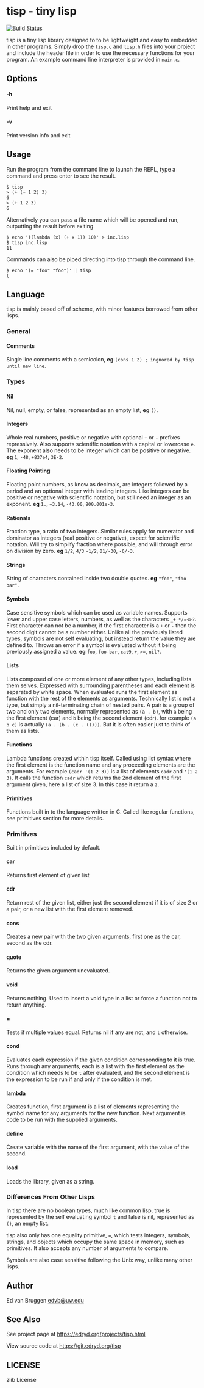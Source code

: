 # tisp \- tiny lisp

[![Build Status](https://travis-ci.org/edvb/tisp.svg)](https://travis-ci.org/edvb/tisp)

tisp is a tiny lisp library designed to to be lightweight and easy to embedded
in other programs. Simply drop the `tisp.c` and `tisp.h` files into your
project and include the header file in order to use the necessary functions for
your program. An example command line interpreter is provided in `main.c`.

## Options

#### -h

Print help and exit

#### -v

Print version info and exit

## Usage

Run the program from the command line to launch the REPL, type a command and
press enter to see the result.

```
$ tisp
> (+ (+ 1 2) 3)
6
> (+ 1 2 3)
6
```

Alternatively you can pass a file name which will be opened and run, outputting
the result before exiting.

```
$ echo '((lambda (x) (+ x 1)) 10)' > inc.lisp
$ tisp inc.lisp
11
```

Commands can also be piped directing into tisp through the command line.

```
$ echo '(= "foo" "foo")' | tisp
t
```

## Language

tisp is mainly based off of scheme, with minor features borrowed from other
lisps.

### General

#### Comments

Single line comments with a semicolon, **eg** `(cons 1 2) ; ingnored by tisp until new line`.

### Types

#### Nil

Nil, null, empty, or false, represented as an empty list, **eg** `()`.

#### Integers

Whole real numbers, positive or negative with optional `+` or `-` prefixes
repressively. Also supports scientific notation with a capital or lowercase
`e`. The exponent also needs to be integer which can be positive or negative.
**eg** `1`, `-48`, `+837e4`, `3E-2`.

#### Floating Pointing

Floating point numbers, as know as decimals, are integers followed by a period
and an optional integer with leading integers. Like integers can be positive or
negative with scientific notation, but still need an integer as an exponent. **eg**
`1.`, `+3.14`, `-43.00`, `800.001e-3`.

#### Rationals

Fraction type, a ratio of two integers. Similar rules apply for numerator and
dominator as integers (real positive or negative), expect for scientific
notation. Will try to simplify fraction where possible, and will through error
on division by zero. **eg** `1/2`, `4/3` `-1/2`, `01/-30`, `-6/-3`.

#### Strings

String of characters contained inside two double quotes. **eg** `"foo"`, `"foo bar"`.

#### Symbols

Case sensitive symbols which can be used as variable names. Supports lower and
upper case letters, numbers, as well as the characters `_+-*/=<>?`. First
character can not be a number, if the first character is a `+` or `-` then the
second digit cannot be a number either. Unlike all the previously listed types,
symbols are not self evaluating, but instead return the value they are defined
to. Throws an error if a symbol is evaluated without it being previously
assigned a value. **eg** `foo`, `foo-bar`, `cat9`, `+`, `>=`, `nil?`.

#### Lists

Lists composed of one or more element of any other types, including lists them
selves. Expressed with surrounding parentheses and each element is separated by
white space. When evaluated runs the first element as function with the rest of
the elements as arguments. Technically list is not a type, but simply a
nil-terminating chain of nested pairs. A pair is a group of two and only two
elements, normally represented as `(a . b)`, with `a` being the first element
(car) and `b` being the second element (cdr). for example `(a b c)` is actually
`(a . (b . (c . ())))`. But it is often easier just to think of them as lists.

#### Functions

Lambda functions created within tisp itself. Called using list syntax where the
first element is the function name and any proceeding elements are the
arguments. For example `(cadr '(1 2 3))` is a list of elements `cadr` and `'(1
2 3)`. It calls the function `cadr` which returns the 2nd element of the first
argument given, here a list of size 3. In this case it return a `2`.

#### Primitives

Functions built in to the language written in C. Called like regular functions,
see primitives section for more details.

### Primitives

Built in primitives included by default.

#### car

Returns first element of given list

#### cdr

Return rest of the given list, either just the second element if it is of size
2 or a pair, or a new list with the first element removed.

#### cons

Creates a new pair with the two given arguments, first one as the car, second
as the cdr.

#### quote

Returns the given argument unevaluated.

#### void

Returns nothing. Used to insert a void type in a list or force a function not
to return anything.

#### =

Tests if multiple values equal. Returns nil if any are not, and `t` otherwise.

#### cond

Evaluates each expression if the given condition corresponding to it is true.
Runs through any arguments, each is a list with the first element as the
condition which needs to be `t` after evaluated, and the second element is the
expression to be run if and only if the condition is met.

#### lambda

Creates function, first argument is a list of elements representing the symbol
name for any arguments for the new function. Next argument is code to be run
with the supplied arguments.

#### define

Create variable with the name of the first argument, with the value of the
second.

#### load

Loads the library, given as a string.

### Differences From Other Lisps

In tisp there are no boolean types, much like common lisp, true is represented
by the self evaluating symbol `t` and false is nil, represented as `()`, an
empty list.

tisp also only has one equality primitive, `=`, which tests integers, symbols,
strings, and objects which occupy the same space in memory, such as primitives.
It also accepts any number of arguments to compare.

Symbols are also case sensitive following the Unix way, unlike many other lisps.

## Author

Ed van Bruggen <edvb@uw.edu>

## See Also

See project page at <https://edryd.org/projects/tisp.html>

View source code at <https://git.edryd.org/tisp>

## LICENSE

zlib License
